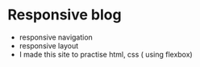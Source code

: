 # Responsive blog 
- responsive navigation
- responsive layout
- I made this site to practise html, css ( using flexbox)